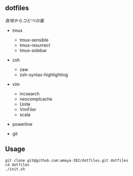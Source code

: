 ## dotfiles

*各地からコピペの嵐*


* tmux
    * tmux-sensible
    * tmux-resurrect
    * tmux-sidebar

* zsh
    * zaw
    * zsh-syntax-highlighting

* vim
    * incsearch
    * neocomplcache
    * Unite
    * VimFiler
    * scala

* powerline

* git


## Usage

```shell
git clone git@github.com:amaya-382/dotfiles.git dotfiles
cd dotfiles
./init.sh
```
